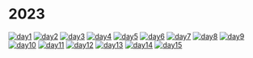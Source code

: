 # 2023

[![day1](./art/day01-trebuchet.png)](https://adventofcode.com/2023/day/1)
[![day2](./art/day02-cubes-conundrum.png)](https://adventofcode.com/2023/day/2)
[![day3](./art/day03-gear-ratios.png)](https://adventofcode.com/2023/day/3)
[![day4](./art/day04-scratchcards.png)](https://adventofcode.com/2023/day/4)
[![day5](./art/day05-give-a-seed-a-fertilizer.png)](https://adventofcode.com/2023/day/5)
[![day6](./art/day06-wait-for-it.png)](https://adventofcode.com/2023/day/6)
[![day7](./art/day07-camel_cards.png)](https://adventofcode.com/2023/day/7)
[![day8](./art/day08-haunted-wasteland.png)](https://adventofcode.com/2023/day/8)
[![day9](./art/day09-mirage-maintenance.png)](https://adventofcode.com/2023/day/9)
[![day10](./art/day10-pipe-maze.png)](https://adventofcode.com/2023/day/10)
[![day11](./art/day11-cosmic-expansion.jpg)](https://adventofcode.com/2023/day/11)
[![day12](./art/day12-hot-springs.jpg)](https://adventofcode.com/2023/day/12)
[![day13](./art/day13-point-of-incidence.jpg)](https://adventofcode.com/2023/day/13)
[![day14](./art/day14-parabolic-reflector-dish.jpg)](https://adventofcode.com/2023/day/14)
[![day15](./art/day14-parabolic-reflector-dish.jpg)](https://adventofcode.com/2023/day/15)